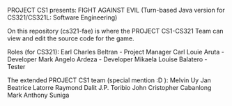 PROJECT CS1 presents:
FIGHT AGAINST EVIL
(Turn-based Java version for CS321/CS321L: Software Engineering)

On this repository (cs321-fae) is where the PROJECT CS1-CS321 Team can view and edit the source code for the game.

Roles (for CS321):
Earl Charles Beltran - Project Manager
Carl Louie Aruta - Developer
Mark Angelo Ardeza - Developer
Mikaela Louise Balatero - Tester

The extended PROJECT CS1 team (special mention :D ):
Melvin Uy
Jan Beatrice Latorre
Raymond Dalit
J.P. Toribio
John Cristopher Cabanlong
Mark Anthony Suniga
